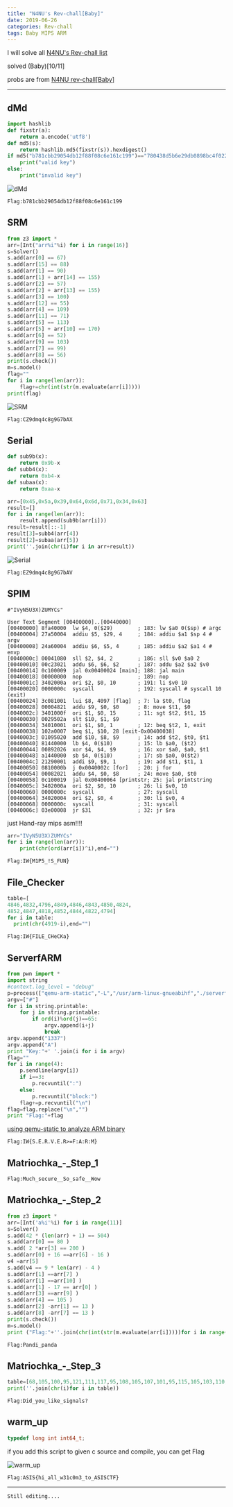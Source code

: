 ```yaml
---
title: "N4NU's Rev-chall[Baby]"
date: 2019-06-26
categories: Rev-chall
tags: Baby MIPS ARM
---
```

I will solve all [N4NU's Rev-chall list](https://pastebin.com/q7LGi8w5)

solved (Baby)[10/11]

probs are from
[N4NU rev-chall[Baby]](https://github.com/N4NU/Reversing-Challenges-List/tree/master/Baby)

-------------------------------------

dMd
-----

```python
import hashlib
def fixstr(a):
    return a.encode('utf8')
def md5(s):
    return hashlib.md5(fixstr(s)).hexdigest()
if md5("b781cbb29054db12f88f08c6e161c199")=="780438d5b6e29db0898bc4f0225935c0":
    print("valid key")
else:
    print("invalid key")
```
![dMd](https://raw.githubusercontent.com/slyfizz3/slyfizz3.github.io/master/image/Rev-chall/Baby/dMd.png)

```
Flag:b781cbb29054db12f88f08c6e161c199
```

SRM
-----

```python
from z3 import *
arr=[Int("arr%i"%i) for i in range(16)]
s=Solver()
s.add(arr[0] == 67)
s.add(arr[15] == 88)
s.add(arr[1] == 90)
s.add(arr[1] + arr[14] == 155)
s.add(arr[2] == 57)
s.add(arr[2] + arr[13] == 155)
s.add(arr[3] == 100)
s.add(arr[12] == 55)
s.add(arr[4] == 109)
s.add(arr[11] == 71)
s.add(arr[5] == 113)
s.add(arr[5] + arr[10] == 170)
s.add(arr[6] == 52)
s.add(arr[9] == 103)
s.add(arr[7] == 99)
s.add(arr[8] == 56)
print(s.check())
m=s.model()
flag=""
for i in range(len(arr)):
	flag+=chr(int(str(m.evaluate(arr[i]))))
print(flag)
```

![SRM](https://raw.githubusercontent.com/slyfizz3/slyfizz3.github.io/master/image/Rev-chall/Baby/SRM.png)

```
Flag:CZ9dmq4c8g9G7bAX
```

Serial
-----

```python
def sub9b(x):
	return 0x9b-x
def subb4(x):
	return 0xb4-x
def subaa(x):
	return 0xaa-x

arr=[0x45,0x5a,0x39,0x64,0x6d,0x71,0x34,0x63]
result=[]
for i in range(len(arr)):
	result.append(sub9b(arr[i]))
result=result[::-1]
result[3]=subb4(arr[4])
result[2]=subaa(arr[5])
print(''.join(chr(i)for i in arr+result))
```

![Serial](https://raw.githubusercontent.com/slyfizz3/slyfizz3.github.io/master/image/Rev-chall/Baby/Serial.png)

```
Flag:EZ9dmq4c8g9G7bAV
```


SPIM
-----

```
#"IVyN5U3X)ZUMYCs"

User Text Segment [00400000]..[00440000]
[00400000] 8fa40000  lw $4, 0($29)        ; 183: lw $a0 0($sp) # argc 
[00400004] 27a50004  addiu $5, $29, 4     ; 184: addiu $a1 $sp 4 # argv 
[00400008] 24a60004  addiu $6, $5, 4      ; 185: addiu $a2 $a1 4 # envp 
[0040000c] 00041080  sll $2, $4, 2        ; 186: sll $v0 $a0 2 
[00400010] 00c23021  addu $6, $6, $2      ; 187: addu $a2 $a2 $v0 
[00400014] 0c100009  jal 0x00400024 [main]; 188: jal main 
[00400018] 00000000  nop                  ; 189: nop 
[0040001c] 3402000a  ori $2, $0, 10       ; 191: li $v0 10 
[00400020] 0000000c  syscall              ; 192: syscall # syscall 10 (exit) 
[00400024] 3c081001  lui $8, 4097 [flag]  ; 7: la $t0, flag 
[00400028] 00004821  addu $9, $0, $0      ; 8: move $t1, $0 
[0040002c] 3401000f  ori $1, $0, 15       ; 11: sgt $t2, $t1, 15 
[00400030] 0029502a  slt $10, $1, $9          
[00400034] 34010001  ori $1, $0, 1        ; 12: beq $t2, 1, exit 
[00400038] 102a0007  beq $1, $10, 28 [exit-0x00400038] 
[0040003c] 01095020  add $10, $8, $9      ; 14: add $t2, $t0, $t1 
[00400040] 81440000  lb $4, 0($10)        ; 15: lb $a0, ($t2) 
[00400044] 00892026  xor $4, $4, $9       ; 16: xor $a0, $a0, $t1 
[00400048] a1440000  sb $4, 0($10)        ; 17: sb $a0, 0($t2) 
[0040004c] 21290001  addi $9, $9, 1       ; 19: add $t1, $t1, 1 
[00400050] 0810000b  j 0x0040002c [for]   ; 20: j for 
[00400054] 00082021  addu $4, $0, $8      ; 24: move $a0, $t0 
[00400058] 0c100019  jal 0x00400064 [printstr; 25: jal printstring 
[0040005c] 3402000a  ori $2, $0, 10       ; 26: li $v0, 10 
[00400060] 0000000c  syscall              ; 27: syscall 
[00400064] 34020004  ori $2, $0, 4        ; 30: li $v0, 4 
[00400068] 0000000c  syscall              ; 31: syscall 
[0040006c] 03e00008  jr $31               ; 32: jr $ra 
```

just Hand-ray mips asm!!!!

```python
arr="IVyN5U3X)ZUMYCs"
for i in range(len(arr)):
	print(chr(ord(arr[i])^i),end="")
```

```
Flag:IW{M1P5_!S_FUN}
```

File_Checker
-----

```python
table=[
4846,4832,4796,4849,4846,4843,4850,4824,
4852,4847,4818,4852,4844,4822,4794]
for i in table:
  print(chr(4919-i),end="")
```

```
Flag:IW{FILE_CHeCKa}
```

ServerfARM
-----

```python
from pwn import *
import string
#context.log_level = "debug"
p=process(["qemu-arm-static","-L","/usr/arm-linux-gnueabihf","./serverfarm",'f','i','z','z'])
argv=["#"]
for i in string.printable:
	for j in string.printable:
		if ord(i)%ord(j)==65:
			argv.append(i+j)
			break
argv.append("1337")
argv.append("A")
print "Key:"+' '.join(i for i in argv)
flag=""
for i in range(4):
	p.sendline(argv[i])
	if i==3:
		p.recvuntil(":")
	else:
		p.recvuntil("block:")
	flag+=p.recvuntil("\n")
flag=flag.replace("\n","")
print "Flag:"+flag
```

[using qemu-static to analyze ARM binary](https://slyfizz3.github.io/tip/qemu-arm-static/)

```
Flag:IW{S.E.R.V.E.R>=F:A:R:M}
```

Matriochka_-_Step_1
-----

```
Flag:Much_secure__So_safe__Wow
```

Matriochka_-_Step_2
-----

```python
from z3 import *
arr=[Int('a%i'%i) for i in range(11)]
s=Solver()
s.add(42 * (len(arr) + 1) == 504)
s.add(arr[0] == 80 )
s.add( 2 *arr[3] == 200 )
s.add(arr[0] + 16 ==arr[6] - 16 )
v4 =arr[5]
s.add(v4 == 9 * len(arr) - 4 )
s.add(arr[1] ==arr[7] )
s.add(arr[1] ==arr[10] )
s.add(arr[1] - 17 == arr[0] )
s.add(arr[3] ==arr[9] )
s.add(arr[4] == 105 )
s.add(arr[2] -arr[1] == 13 )
s.add(arr[8] -arr[7] == 13 )
print(s.check())
m=s.model()
print ("Flag:"+''.join(chr(int(str(m.evaluate(arr[i]))))for i in range(11)))
```

```
Flag:Pandi_panda
```

Matriochka_-_Step_3
-----

```python
table=[68,105,100,95,121,111,117,95,108,105,107,101,95,115,105,103,110,97,108,115,63,]
print(''.join(chr(i)for i in table))
```

```
Flag:Did_you_like_signals?
```

warm_up
-----


```c
typedef long int int64_t;
```

if you add this script to given c source and compile,
you can get Flag

![warm_up](https://raw.githubusercontent.com/slyfizz3/slyfizz3.github.io/master/image/Rev-chall/Baby/warmup.png)

```
Flag:ASIS{hi_all_w31c0m3_to_ASISCTF}
```

-----

```
Still editing....
```
